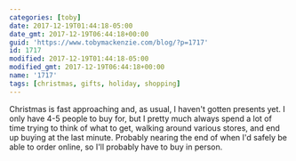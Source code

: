 ```yaml
---
categories: [toby]
date: 2017-12-19T01:44:18-05:00
date_gmt: 2017-12-19T06:44:18+00:00
guid: 'https://www.tobymackenzie.com/blog/?p=1717'
id: 1717
modified: 2017-12-19T01:44:18-05:00
modified_gmt: 2017-12-19T06:44:18+00:00
name: '1717'
tags: [christmas, gifts, holiday, shopping]
---
```


Christmas is fast approaching and, as usual, I haven't gotten presents yet.<!--more-->  I only have 4-5 people to buy for, but I pretty much always spend a lot of time trying to think of what to get, walking around various stores, and end up buying at the last minute.  Probably nearing the end of when I'd safely be able to order online, so I'll probably have to buy in person.

